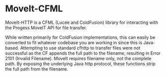 # MoveIt-CFML
MoveIt-HTTP is a CFML (Lucee and ColdFusion) library for interacting with the Progess MoveIT API for file transfer. 

While written primarily for ColdFusion implementations, this can easily be converted to fit whatever codebase you are working in since this is Java-based.
Attempting to use standard cfhttp to transfer files were not successful as the CF appends the full path to the filename, resulting in Error 2101 (Invalid Filename). MoveIt requires filename only, not the complete path.
By exposing the underlying Java http protocol, these functions strip the full path from the filename.

